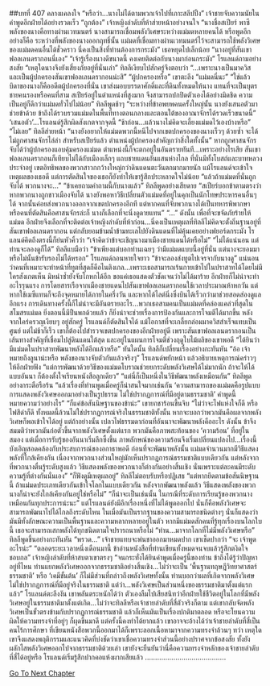 ##บทที่ 407 คลางแคลงใจ
“หรือว่า...นางไม่ได้ตามพวกเจ้าไปที่เกาะสลีปปิ้ง” เจ้าชายจับความนัยในคำพูดอีกฝ่ายได้อย่างรวดเร็ว
“ถูกต้อง” เจ้าหญิงลำดับที่ห้าส่ายหน้าอย่างจนใจ “นางชื่อสเปียร์ พาซี พลังของนางคือทางผ่านเวทมนตร์ นางสามารถเชื่อมพลังวิเศษระหว่างแม่มดหลายคนได้ หรือพูดอีกอย่างก็คือ ระหว่างที่พลังของนางออกฤทธิ์นั้น แม่มดที่เชื่อมทางผ่านเวทมนตร์ไว้จะสามารถใช้พลังวิเศษของแม่มดคนอื่นได้ชั่วคราว นี่คงเป็นสิ่งที่ท่านต้องการกระมัง” เธอหยุดไปเล็กน้อย “นางอยู่ที่สันเขาฟอลเลนดรากอนนี่เอง”
“เจ้ารู้เรื่องนางดีขนาดนี้ คงเคยติดต่อกับนางมาก่อนกระมัง” โรแลนด์ถามอย่างสงสัย “เหตุใดนางจึงยังเสี่ยงภัยอยู่ที่นั่นเล่า”
ทิลลีเงียบไปสักครู่จึงตอบว่า “...เพราะนางเป็นมาควิส และเป็นผู้ปกครองสันเขาฟอลเลนดรากอนน่ะสิ”
“ผู้ปกครองหรือ” เขาตะลึง “แม่มดนี่นะ”
“ใช่แล้ว บิดาของนางก็คืออดีตผู้ปกครองที่นั่น เขาส่งมอบบรรดาศักดิ์และที่ดินทั้งหมดให้นาง แทนที่จะเป็นบุตรชายคนรองหรือคนที่สาม สเปียร์อยู่ในตำแหน่งที่สูงมาก จึงสามารถปกปิดตัวเองได้อย่างมิดชิด ความเป็นอยู่ก็ดีกว่าแม่มดทั่วไปไม่น้อย” ทิลลีพูดช้าๆ “ระหว่างที่ข้าอพยพคนครั้งใหญ่นั้น นางยังเสนอตัวมาช่วยข้าด้วย ข้าถึงได้รวบรวมแม่มดในพื้นที่ทางตอนกลางและตอนใต้ของอาณาจักรได้รวดเร็วขนาดนี้”
‘เสนอตัว’...โรแลนด์รู้สึกผิดสังเกตจากจุดนี้ “ช้าก่อน...แล้วนางไม่คิดจะเลี้ยงแม่มดไว้เองบ้างหรือ”
“ไม่เลย” ทิลลีส่ายหน้า “นางยังอยากให้แม่มดพวกนี้หนีไปจากเขตปกครองของนางเร็วๆ ด้วยซ้ำ จะได้ไม่ถูกศาสนจักรไล่ล่า สำหรับสเปียร์แล้ว ตำแหน่งผู้ปกครองสำคัญกว่าสิ่งใดทั้งนั้น”
หากถูกศาสนจักรจับได้ว่าผู้ปกครองแอบคุ้มครองแม่มด ตำแหน่งนี้ก็จะตกอยู่ในอันตรายทันที...เพราะอย่างไรเสีย สันเขาฟอลเลนดรากอนก็เทียบไม่ได้กับเมืองเล็กๆ แถบชายแดนอันแสนห่างไกล ที่นั่นมีทั้งโบสถ์และบาทหลวงประจำอยู่ เขตอิทธิพลของพวกสาวกกว้างใหญ่กว่าดินแดนตะวันตกมากมายนัก แม้โรแลนด์จะเข้าใจเหตุผลของเธอดี แต่การตัดสินใจของเธอก็ยังทำให้เขารู้สึกประหลาดใจไม่น้อย “แล้วถ้าแม่มดที่นั่นถูกจับได้ พวกนางจะ...”
“ข้าเคยถามคำถามนี้กับนางแล้ว” ทิลลีพูดอย่างเสียดาย “สเปียร์บอกข้าตามตรงว่า หากพวกนางถูกชาวเมืองจับได้ นางยังพอหาวิธีเปลี่ยนตัวแม่มดที่อยู่ในคุกเป็นนักโทษประหารคนอื่นๆ ได้ จากนั้นค่อยส่งพวกนางออกจากเขตปกครองอีกที แต่หากคนที่จับพวกนางได้เป็นทหารพิพากษา หรือคนที่ตัดสินคือศาสนจักรล่ะก็ นางก็เลือกที่จะนิ่งดูดายแทน”
“...” ดังนั้น เพื่อที่จะขจัดภัยร้ายให้แม่มด อีกฝ่ายจึงเลือกที่จะติดต่อเจ้าหญิงลำดับที่ห้าก่อน...นี่คงเป็นเหตุผลที่ทิลลีไม่คิดจะตั้งถิ่นฐานอยู่ที่สันเขาฟอลเลนดรากอน แต่กลับยอมข้ามน้ำข้ามทะเลไปยังดินแดนที่ไม่คุ้นเคยอย่างฟยอร์ดกระมัง โรแลนด์คิดถึงตรงนี้ก็ย่นหัวคิ้วว่า “เจ้าคิดว่าข้าจะเชิญนางมาเมืองชายแดนได้หรือไม่”
“ไม่ได้แน่นอน แต่ท่านจะลองดูก็ได้” ทิลลีแบมือว่า “ข้าเพียงแต่บอกท่านเฉยๆ ว่ามีแม่มดแบบนี้อยู่ที่นั่น แต่นางจะยอมมาหรือไม่นั้นข้ารับรองไม่ได้หรอก”
โรแลนด์ถอนหายใจยาว “ข้าจะลองส่งทูตไปเจรจากับนางดู”
แน่นอนว่าคนที่เหมาะจะทำหน้าที่ทูตที่สุดก็คือไนติงเกล...เพราะเธอสามารถเร้นกายเข้าไปในปราสาทได้โดยไม่มีใครสังเกตเห็น มิหนำซ้ำยังจับโกหกได้อีก ขอแค่เธอแสดงตัวชัดเจนว่าไม่ได้มาร้าย อีกฝ่ายก็ไม่น่าจะทำอะไรรุนแรง
การโดยสารเรือจากเมืองชายแดนไปสันเขาฟอลเลนดรากอนใช้เวลาประมาณห้าหกวัน แต่หากใช้เมซีแทนก็จะถึงจุดหมายได้ภายในครึ่งวัน และหากได้ไลต์นิ่งซึ่งบินได้เร็วกว่ามาช่วยสอดส่องดูแลอีกแรง การเดินทางครั้งนี้ก็ไม่น่าจะมีอันตรายอะไร...พวกเธอสามคนเป็นแม่มดที่คล่องแคล่วที่สุดในสโมสรแม่มด ยิ่งตอนนี้มีปืนพกด้วยแล้ว ก็ยิ่งน่าจะช่วยเรื่องการป้องกันและการโจมตีได้มากขึ้น
หลังจากใคร่ครวญเงียบๆ อยู่สักครู่ โรแลนด์ก็ตัดสินใจได้
แม้โอกาสที่จะเกลี้ยกล่อมมาควิสสำเร็จแทบเป็นศูนย์ แต่ไม่ช้าก็เร็ว เขาก็ต้องไปสำรวจเขตปกครองของอีกฝ่ายอยู่ดี เพราะสันเขาฟอลเลนดรากอนเป็นเส้นทางสำคัญที่เชื่อมไปสู่ดินแดนใต้สุด และอยู่ในแผนการโจมตีช่วงฤดูใบไม้ผลิของเขาพอดี
“ได้ยินว่ามีแม่มดในปราสาทพัฒนาพลังได้อีกแล้วหรือ” ทันใดนั้น ทิลลีก็เปลี่ยนเรื่องอย่างกะทันหัน
“อ้อ เจ้าหมายถึงลูนาน่ะหรือ พลังของนางจับตัวกันแล้วจริงๆ” โรแลนด์พยักหน้า แล้วอธิบายเหตุการณ์คร่าวๆ ให้อีกฝ่ายฟัง “แต่การพัฒนาด้วยวิธีของแม่มดโบราณช่วยยกระดับพลังวิเศษได้ไม่มากนัก ถ้าจะให้ได้แบบอันนา ก็ต้องตั้งใจเรียนหนังสือลูกเดียว”
“แต่นี่ก็เป็นหนึ่งในวิธีพัฒนาพลังเหมือนกัน” ทิลลีพูดอย่างกระตือรือร้น “แล้วเรื่องที่ท่านพูดเมื่อครู่ก็น่าสนใจมากเช่นกัน ‘ความสามารถของแม่มดคือรูปแบบการแสดงพลังวิเศษออกมาอย่างเป็นรูปธรรม ไม่ใช่ปรากฏการณ์ที่มีอยู่ตามธรรมชาติ’ คำพูดนี้หมายความว่าอย่างไร”
“ก็แค่ข้อสันนิษฐานของข้าน่ะ” เขายกชาร้อนขึ้นจิบ “ไม่ว่าจะไฟแห่งใจก็ดี หรือไฟสีดำก็ดี ทั้งหมดนี้ล้วนไม่ใช่ปรากฏการณ์จริงในธรรมชาติทั้งนั้น หากจะบอกว่าพวกมันคือผลจากพลังวิเศษก็พอเข้าใจได้อยู่ แต่ถ้าอย่างนั้น เปลวไฟธรรมดาก่อนที่อันนาจะพัฒนาพลังคืออะไร ดังนั้น ข้าจึงสมมติว่าพวกมันก่อตัวขึ้นจากพลังวิเศษตั้งแต่แรก พวกมันคือภาพสะท้อนของ ‘ความร้อน’ ที่อยู่ในสมอง แต่เมื่อการรับรู้ของอันนาเริ่มลึกซึ้งขึ้น ภาพลักษณ์ของความร้อนจึงเริ่มเปลี่ยนแปลงไป...เรื่องนี้บังเอิญสอดคล้องกับประสบการณ์ของอกาธาพอดี ก่อนที่จะพัฒนาพลังนั้น แม่มดจำนวนมากมีวิธีแสดงพลังที่ใกล้เคียงกัน เนื่องจากพวกนางส่วนใหญ่มักเห็นปรากฏการณ์ธรรมชาติแบบเดียวกัน แต่หลังจากที่พวกนางตื่นรู้ระดับสูงแล้ว วิธีแสดงพลังของพวกนางก็ต่างกันอย่างสิ้นเชิง นั่นเพราะแต่ละคนมีระดับความรู้ที่ต่างกันนั่นเอง”
“ก็ฟังดูมีเหตุผลอยู่” ทิลลีไม่ตอบรับหรือปฏิเสธ “แต่หากยึดตามข้อสันนิษฐานนี้ ถ้าแม่มดประเภทเดียวกันเข้าใจโลกในแบบเดียวกัน หลังจากพัฒนาพลังแล้ว วิธีแสดงพลังของพวกนางก็น่าจะยังใกล้เคียงกันอยู่ใช่หรือไม่”
“ก็น่าจะเป็นเช่นนั้น ในกรณีที่ระดับการเรียนรู้ของพวกนางเหมือนกันทุกประการน่ะนะ”
แต่โรแลนด์ยังมีอีกเรื่องหนึ่งที่ไม่ได้พูดออกไป นั่นก็คือพลังวิเศษจะสามารถพัฒนาไปได้ไกลถึงระดับไหน ในเมื่อมันเป็นรากฐานของความสามารถชนิดต่างๆ นั่นก็แสดงว่ามันมีทั้งลักษณะความเป็นพื้นฐานและความหลากหลายอยู่ในตัว หากมีแม่มดสักคนที่รู้ทุกเรื่องบนโลกใบนี้ เธอจะสามารถเสกพลังได้ทุกชนิดตามใจปรารถนาหรือไม่
“ท่าน...มาจากโลกที่ไม่มีพลังวิเศษหรือ” ทิลลีพูดขึ้นอย่างกะทันหัน
“พรวด...” เจ้าชายแทบจะพ่นชาออกมาหมดปาก เขาเช็ดปากว่า “จะ เจ้าพูดอะไรน่ะ”
“ตลอดระยะเวลาหนึ่งเดือนมานี้ ข้าอ่านหนังสือที่ท่านเขียนทั้งหมดจนจบแล้วรู้สึกตงิดใจชอบกล” เจ้าหญิงลำดับที่ห้าสบตาเขาตรงๆ “จนกระทั่งได้ยินคำพูดเมื่อครู่นี้ของท่าน ข้าถึงได้รู้ว่าปัญหาอยู่ที่ไหน ท่านแยกพลังวิเศษออกจากธรรมชาติอย่างสิ้นเชิง...ไม่ว่าจะเป็น ‘พื้นฐานทฤษฎีวิทยาศาสตร์ธรรมชาติ’ หรือ ‘เคมีขั้นต้น’ ก็ไม่มีส่วนที่กล่าวถึงพลังวิเศษทั้งนั้น ท่านบอกว่าผลที่เกิดจากพลังวิเศษไม่ใช่ปรากฏการณ์ที่มีอยู่จริงในธรรมชาติ แต่ว่า...พลังวิเศษเป็นส่วนหนึ่งของธรรมชาติมาตั้งแต่แรกแล้ว”
โรแลนด์ตะลึงงัน
เขาพลันตระหนักได้ว่า ตัวเองลืมไปเสียสนิทว่าอีกฝ่ายใช้ชีวิตอยู่ในโลกที่มีพลังวิเศษอยู่ในธรรมชาติมาตั้งแต่เกิด...ไม่ว่าจะทิลลีหรือเจ้าชายลำดับที่สี่ตัวจริงก็ตาม แต่เขากลับจัดพลังวิเศษเป็นขั้วตรงข้ามกับปรากฏการณ์ธรรมชาติ แล้วก็เห็นมันเป็นเรื่องปกติมาตลอด
หรือจะโยนความผิดให้ความทรงจำที่อยู่ๆ ก็ผุดขึ้นมาดี แต่ครั้งนี้คงทำได้ยากแล้ว เขาอาจจะอ้างได้ว่าเจ้าชายลำดับที่สี่เป็นคนไร้การศึกษา ที่เขียนหนังสือพวกนี้ออกมาได้ก็เพราะลอกเนื้อหามาจากความทรงจำล้วนๆ ทว่า เหตุใดเขาจึงแสดงพฤติกรรมและแนวคิดที่บ่งชัดว่าเขาเชื่อความทรงจำส่วนนี้อย่างปราศจากข้อสงสัย ทั้งยังผลักไสพลังวิเศษออกไปจากธรรมชาติด้วยเล่า เขายังจะยืนยันว่านี่คือความทรงจำหลักของเจ้าชายลำดับที่สี่ได้อยู่หรือ
โรแลนด์เริ่มรู้สึกปากคอแห้งผากเสียแล้ว
………………………………….




[Go To Next Chapter]( ./320.md)